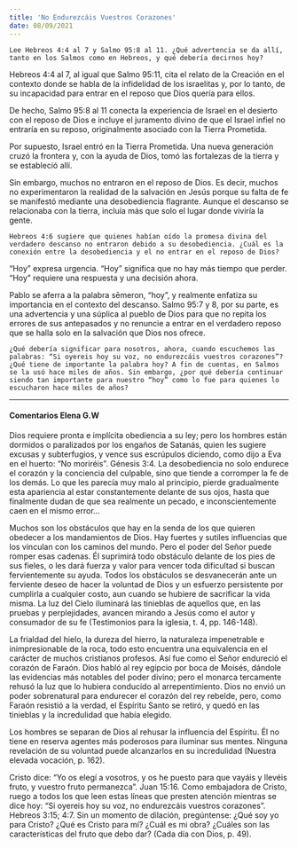```yaml
---
title: 'No Endurezcáis Vuestros Corazones'
date: 08/09/2021
---
```


`Lee Hebreos 4:4 al 7 y Salmo 95:8 al 11. ¿Qué advertencia se da allí, tanto en los Salmos como en Hebreos, y qué debería decirnos hoy?`

Hebreos 4:4 al 7, al igual que Salmo 95:11, cita el relato de la Creación en el contexto donde se habla de la infidelidad de los israelitas y, por lo tanto, de su incapacidad para entrar en el reposo que Dios quería para ellos.

De hecho, Salmo 95:8 al 11 conecta la experiencia de Israel en el desierto con el reposo de Dios e incluye el juramento divino de que el Israel infiel no entraría en su reposo, originalmente asociado con la Tierra Prometida.

Por supuesto, Israel entró en la Tierra Prometida. Una nueva generación cruzó la frontera y, con la ayuda de Dios, tomó las fortalezas de la tierra y se estableció allí.

Sin embargo, muchos no entraron en el reposo de Dios. Es decir, muchos no experimentaron la realidad de la salvación en Jesús porque su falta de fe se manifestó mediante una desobediencia flagrante. Aunque el descanso se relacionaba con la tierra, incluía más que solo el lugar donde viviría la gente.

`Hebreos 4:6 sugiere que quienes habían oído la promesa divina del verdadero descanso no entraron debido a su desobediencia. ¿Cuál es la conexión entre la desobediencia y el no entrar en el reposo de Dios?`

“Hoy” expresa urgencia. “Hoy” significa que no hay más tiempo que perder. “Hoy” requiere una respuesta y una decisión ahora.

Pablo se aferra a la palabra sēmeron, “hoy”, y realmente enfatiza su importancia en el contexto del descanso. Salmo 95:7 y 8, por su parte, es una advertencia y una súplica al pueblo de Dios para que no repita los errores de sus antepasados y no renuncie a entrar en el verdadero reposo que se halla solo en la salvación que Dios nos ofrece.

`¿Qué debería significar para nosotros, ahora, cuando escuchemos las palabras: “Si oyereis hoy su voz, no endurezcáis vuestros corazones”? ¿Qué tiene de importante la palabra hoy? A fin de cuentas, en Salmos se la usó hace miles de años. Sin embargo, ¿por qué debería continuar siendo tan importante para nuestro “hoy” como lo fue para quienes lo escucharon hace miles de años?`

---

#### Comentarios Elena G.W

Dios requiere pronta e implícita obediencia a su ley; pero los hombres están dormidos o paralizados por los engaños de Satanás, quien les sugiere excusas y subterfugios, y vence sus escrúpulos diciendo, como dijo a Eva en el huerto: “No moriréis”. Génesis 3:4. La desobediencia no solo endurece el corazón y la conciencia del culpable, sino que tiende a corromper la fe de los demás. Lo que les parecía muy malo al principio, pierde gradualmente esta apariencia al estar constantemente delante de sus ojos, hasta que finalmente dudan de que sea realmente un pecado, e inconscientemente caen en el mismo error…

Muchos son los obstáculos que hay en la senda de los que quieren obedecer a los mandamientos de Dios. Hay fuertes y sutiles influencias que los vinculan con los caminos del mundo. Pero el poder del Señor puede romper esas cadenas. Él suprimirá todo obstáculo delante de los pies de sus fieles, o les dará fuerza y valor para vencer toda dificultad si buscan fervientemente su ayuda. Todos los obstáculos se desvanecerán ante un ferviente deseo de hacer la voluntad de Dios y un esfuerzo persistente por cumplirla a cualquier costo, aun cuando se hubiere de sacrificar la vida misma. La luz del Cielo iluminará las tinieblas de aquellos que, en las pruebas y perplejidades, avancen mirando a Jesús como el autor y consumador de su fe (Testimonios para la iglesia, t. 4, pp. 146-148).

La frialdad del hielo, la dureza del hierro, la naturaleza impenetrable e inimpresionable de la roca, todo esto encuentra una equivalencia en el carácter de muchos cristianos profesos. Así fue como el Señor endureció el corazón de Faraón. Dios habló al rey egipcio por boca de Moisés, dándole las evidencias más notables del poder divino; pero el monarca tercamente rehusó la luz que lo hubiera conducido al arrepentimiento. Dios no envió un poder sobrenatural para endurecer el corazón del rey rebelde, pero, como Faraón resistió a la verdad, el Espíritu Santo se retiró, y quedó en las tinieblas y la incredulidad que había elegido.

Los hombres se separan de Dios al rehusar la influencia del Espíritu. Él no tiene en reserva agentes más poderosos para iluminar sus mentes. Ninguna revelación de su voluntad puede alcanzarlos en su incredulidad (Nuestra elevada vocación, p. 162).

Cristo dice: “Yo os elegí a vosotros, y os he puesto para que vayáis y llevéis fruto, y vuestro fruto permanezca”. Juan 15:16. Como embajadora de Cristo, ruego a todos los que leen estas líneas que presten atención mientras se dice hoy: “Si oyereis hoy su voz, no endurezcáis vuestros corazones”. Hebreos 3:15; 4:7. Sin un momento de dilación, pregúntense: ¿Qué soy yo para Cristo? ¿Qué es Cristo para mí? ¿Cuál es mi obra? ¿Cuáles son las características del fruto que debo dar? (Cada día con Dios, p. 49).